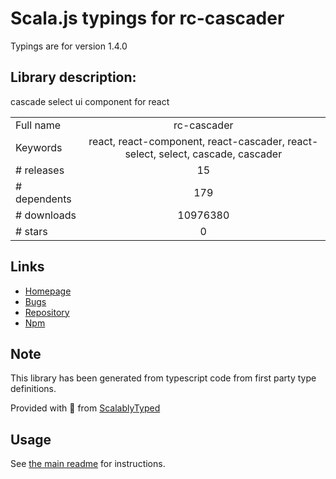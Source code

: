 
# Scala.js typings for rc-cascader

Typings are for version 1.4.0

## Library description:
cascade select ui component for react

|                    |                 |
| ------------------ | :-------------: |
| Full name          | rc-cascader |
| Keywords           | react, react-component, react-cascader, react-select, select, cascade, cascader |
| # releases         | 15 |
| # dependents       | 179 |
| # downloads        | 10976380 |
| # stars            | 0 |

## Links
- [Homepage](https://github.com/react-component/cascader)
- [Bugs](https://github.com/react-component/cascader/issues)
- [Repository](https://github.com/react-component/cascader)
- [Npm](https://www.npmjs.com/package/rc-cascader)
    


## Note
This library has been generated from typescript code from first party type definitions.

Provided with :purple_heart: from [ScalablyTyped](https://github.com/oyvindberg/ScalablyTyped)

## Usage
See [the main readme](../../readme.md) for instructions.



